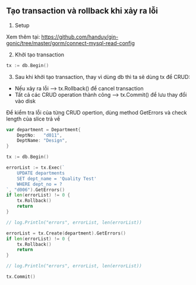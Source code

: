 ## Tạo transaction và rollback khi xảy ra lỗi

1. Setup

Xem thêm tại: https://github.com/handuy/gin-gonic/tree/master/gorm/connect-mysql-read-config

2. Khởi tạo transaction

```go
tx := db.Begin()
```

3. Sau khi khởi tạo transaction, thay vì dùng db thì ta sẽ dùng tx để CRUD:

- Nếu xảy ra lỗi --> tx.Rollback() để cancel transaction
- Tất cả các CRUD operation thành công --> tx.Commit() để lưu thay đổi vào disk

Để kiểm tra lỗi của từng CRUD opertion, dùng method GetErrors và check length của slice trả về

```go
var department = Department{
	DeptNo:   "d011",
	DeptName: "Design",
}

tx := db.Begin()

errorList := tx.Exec(`
	UPDATE departments
	SET dept_name = 'Quality Test'
	WHERE dept_no = ?
`, "d006").GetErrors()
if len(errorList) != 0 {
	tx.Rollback()
	return
}

// log.Println("errors", errorList, len(errorList))

errorList = tx.Create(department).GetErrors()
if len(errorList) != 0 {
	tx.Rollback()
	return
}

// log.Println("errors", errorList, len(errorList))

tx.Commit()
```